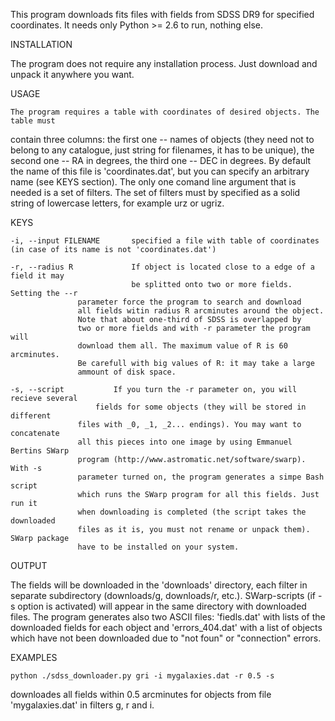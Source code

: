 This program downloads fits files with fields from SDSS DR9 for specified coordinates.
It needs only Python >= 2.6 to run, nothing else.


INSTALLATION

The program does not require any installation process. Just download and unpack
it anywhere you want.


USAGE

    The program requires a table with coordinates of desired objects. The table must
contain three columns: the first one -- names of objects (they need not to belong to
any catalogue, just string for filenames, it has to be unique), the second one -- RA
in degrees, the third one -- DEC in degrees. By default the name of this file is
'coordinates.dat', but you can specify an arbitrary name (see KEYS section).
    The only one comand line argument that is needed is a set of filters. The set of
filters must by specified as a solid string of lowercase letters, for example urz or ugriz.


KEYS

    -i, --input FILENAME       specified a file with table of coordinates (in case of its name is not 'coordinates.dat')

    -r, --radius R             If object is located close to a edge of a field it may
                               be splitted onto two or more fields. Setting the --r
			       parameter force the program to search and download
			       all fields witin radius R arcminutes around the object.
			       Note that about one-third of SDSS is overlapped by
			       two or more fields and with -r parameter the program will
			       download them all. The maximum value of R is 60 arcminutes.
			       Be carefull with big values of R: it may take a large
			       ammount of disk space.

    -s, --script	       If you turn the -r parameter on, you will recieve several
    	 		       fields for some objects (they will be stored in different
			       files with _0, _1, _2... endings). You may want to concatenate
			       all this pieces into one image by using Emmanuel Bertins SWarp
			       program (http://www.astromatic.net/software/swarp). With -s
			       parameter turned on, the program generates a simpe Bash script
			       which runs the SWarp program for all this fields. Just run it
			       when downloading is completed (the script takes the downloaded
			       files as it is, you must not rename or unpack them). SWarp package
			       have to be installed on your system.


OUTPUT

The fields will be downloaded in the 'downloads' directory, each filter in separate subdirectory
(downloads/g, downloads/r, etc.). SWarp-scripts (if -s option is activated) will appear
in the same directory with downloaded files.
   The program generates also two ASCII files: 'fiedls.dat' with lists of the downloaded fields
for each object and 'errors_404.dat' with a list of objects which have not been downloaded
due to "not foun" or "connection" errors.


EXAMPLES

    python ./sdss_downloader.py gri -i mygalaxies.dat -r 0.5 -s

downloades all fields within 0.5 arcminutes for objects from file 'mygalaxies.dat'
in filters g, r and i.